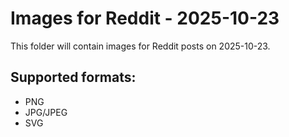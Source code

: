 # Images for Reddit - 2025-10-23

This folder will contain images for Reddit posts on 2025-10-23.

## Supported formats:
- PNG
- JPG/JPEG
- SVG
